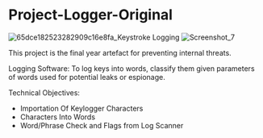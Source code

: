 # Project-Logger-Original


![65dce182523282909c16e8fa_Keystroke Logging](https://github.com/Abdurr224/Project-Logger-Original/assets/166424757/08ad5145-bb55-4d34-af34-f089e4a17bfc) 
![Screenshot_7](https://github.com/Abdurr224/Project-Logger-Original/assets/166424757/0ecd3e63-974a-4259-a5a9-a4850dce9ef0)

This project is the final year artefact for preventing internal threats.


Logging Software: To log keys into words, classify them given parameters of words used for potential leaks or espionage. 

Technical Objectives:
- Importation Of Keylogger Characters
- Characters Into Words                          
- Word/Phrase Check and Flags from Log Scanner

